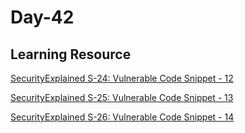# Day-42 

## Learning Resource 


[SecurityExplained S-24: Vulnerable Code Snippet - 12](https://github.com/harsh-bothra/SecurityExplained/blob/main/resources/vulnerable-code-12.md)


[SecurityExplained S-25: Vulnerable Code Snippet - 13](https://github.com/harsh-bothra/SecurityExplained/blob/main/resources/vulnerable-code-13.md)


[SecurityExplained S-26: Vulnerable Code Snippet - 14](https://github.com/harsh-bothra/SecurityExplained/blob/main/resources/vulnerable-code-14.md)
